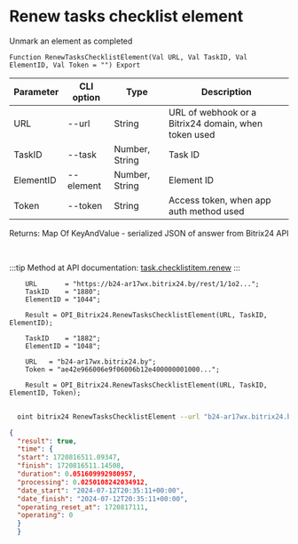 ﻿---
sidebar_position: 7
---

# Renew tasks checklist element
 Unmark an element as completed



`Function RenewTasksChecklistElement(Val URL, Val TaskID, Val ElementID, Val Token = "") Export`

  | Parameter | CLI option | Type | Description |
  |-|-|-|-|
  | URL | --url | String | URL of webhook or a Bitrix24 domain, when token used |
  | TaskID | --task | Number, String | Task ID |
  | ElementID | --element | Number, String | Element ID |
  | Token | --token | String | Access token, when app auth method used |

  
  Returns:  Map Of KeyAndValue - serialized JSON of answer from Bitrix24 API

<br/>

:::tip
Method at API documentation: [task.checklistitem.renew](https://dev.1c-bitrix.ru/rest_help/tasks/task/checklistitem/renew.php)
:::
<br/>


```bsl title="Code example"
    URL       = "https://b24-ar17wx.bitrix24.by/rest/1/1o2...";
    TaskID    = "1880";
    ElementID = "1044";

    Result = OPI_Bitrix24.RenewTasksChecklistElement(URL, TaskID, ElementID);

    TaskID    = "1882";
    ElementID = "1048";

    URL   = "b24-ar17wx.bitrix24.by";
    Token = "ae42e966006e9f06006b12e400000001000...";

    Result = OPI_Bitrix24.RenewTasksChecklistElement(URL, TaskID, ElementID, Token);
```



```sh title="CLI command example"
    
  oint bitrix24 RenewTasksChecklistElement --url "b24-ar17wx.bitrix24.by" --task "1080" --element "400" --token "fe3fa966006e9f06006b12e400000001000..."

```

```json title="Result"
{
  "result": true,
  "time": {
  "start": 1720816511.09347,
  "finish": 1720816511.14508,
  "duration": 0.051609992980957,
  "processing": 0.0250108242034912,
  "date_start": "2024-07-12T20:35:11+00:00",
  "date_finish": "2024-07-12T20:35:11+00:00",
  "operating_reset_at": 1720817111,
  "operating": 0
  }
  }
```
